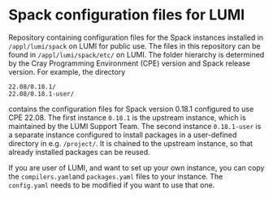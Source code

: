 # Spack configuration files for LUMI

Repository containing configuration files for the Spack instances installed in `/appl/lumi/spack` on LUMI for public use. The files in this repository can be found in `/appl/lumi/spack/etc/` on LUMI. The folder hierarchy is determined by the Cray Programming Environment (CPE) version and Spack release version. For example, the directory

    22.08/0.18.1/
    22.08/0.18.1-user/

contains the configuration files for Spack version 0.18.1 configured to use CPE 22.08. The first instance `0.18.1` is the upstream instance, which is maintained by the LUMI Support Team. The second instance `0.18.1-user` is a separate instance configured to install packages in a user-defined directory in e.g. `/project/`. It is chained to the upstream instance, so that already installed packages can be reused.

If you are user of LUMI, and want to set up your own instance, you can copy the `compilers.yaml`and  `packages.yaml` files to your instance. The `config.yaml` needs to be modified if you want to use that one.

